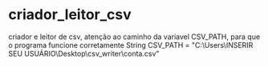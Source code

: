 # criador_leitor_csv
criador e leitor de csv, atenção ao caminho da variavel CSV_PATH, para que o programa funcione corretamente
String CSV_PATH = "C:\\Users\\INSERIR SEU USUÁRIO\\Desktop\\csv_writer\\conta.csv"
